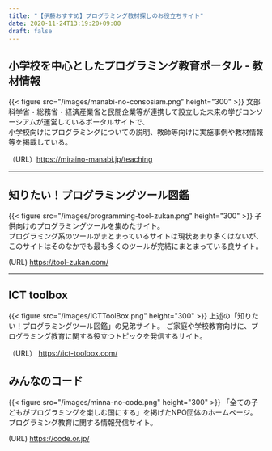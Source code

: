 ```yaml
---
title: "【伊藤おすすめ】プログラミング教材探しのお役立ちサイト"
date: 2020-11-24T13:19:20+09:00
draft: false
---
```


## 小学校を中心としたプログラミング教育ポータル - 教材情報
{{< figure src="/images/manabi-no-consosiam.png" height="300" >}}
文部科学省・総務省・経済産業省と民間企業等が連携して設立した未来の学びコンソーシアムが運営しているポータルサイトで、  
小学校向けにプログラミングについての説明、教師等向けに実施事例や教材情報等を掲載している。

（URL）https://miraino-manabi.jp/teaching

- - -
## 知りたい！プログラミングツール図鑑
{{< figure src="/images/programming-tool-zukan.png" height="300" >}}
子供向けのプログラミングツールを集めたサイト。  
プログラミング系のツールがまとまっているサイトは現状あまり多くはないが、  
このサイトはそのなかでも最も多くのツールが完結にまとまっている良サイト。  

(URL) https://tool-zukan.com/

- - -
## ICT toolbox
{{< figure src="/images/ICTToolBox.png" height="300" >}}
 上述の「知りたい！プログラミングツール図鑑」の兄弟サイト。
 ご家庭や学校教育向けに、プログラミング教育に関する役立つトピックを発信するサイト。

（URL） https://ict-toolbox.com/

## みんなのコード
{{< figure src="/images/minna-no-code.png" height="300" >}}
「全ての子どもがプログラミングを楽しむ国にする」を掲げたNPO団体のホームページ。
プログラミング教育に関する情報発信サイト。

(URL) https://code.or.jp/